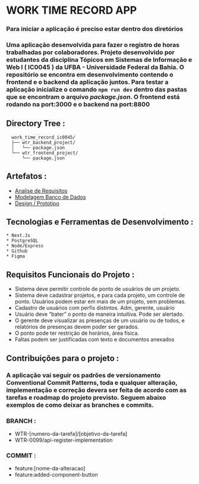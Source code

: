 # WORK TIME RECORD APP

### Para iniciar a aplicação é preciso estar dentro dos diretórios

### Uma aplicação desenvolvida para fazer o registro de horas trabalhadas por colaboradores. Projeto desenvolvido por estudantes da disciplina Tópicos em Sistemas de Informação e Web I ( IC0045 ) da UFBA - Universidade Federal da Bahia. O repositório se encontra em desenvolvimento contendo o frontend e o backend da aplicação juntos. Para testar a aplicação inicialize o comando ``` npm run dev ``` dentro das pastas que se encontram o arquivo *package.json*. O frontend está rodando na port:3000 e o backend na port:8800

## Directory Tree :

```
  work_time_record_ic0045/
  ├── wtr_backend_project/
  │   └── package.json
  └── wtr_frontend_project/
      └── package.json
```

## Artefatos :

   *  [Analise de Requisitos](https://docs.google.com/document/d/1mXYC3zBO63o6MekNcnyizNgUP-bpV0ZYQeMNVkhROD0/edit)
   *  [Modelagem Banco de Dados](https://dbdiagram.io/d/64dc27ec02bd1c4a5ed570ac)
   *  [Design / Prototipo](https://www.figma.com/file/aXFWoeRPZ78SR0bgWpYo1E/work-tracker?type=design&node-id=0-1&mode=design&t=sL47pic2KwJpMmyp-0)

## Tecnologias e Ferramentas de Desenvolvimento :

    * Next.Js
    * PostgreSQL
    * Node/Express
    * Github
    * Figma

## Requisitos Funcionais do Projeto :

  * Sistema deve permitir controle de ponto de usuários de um projeto.
  * Sistema deve cadastrar projetos, e para cada projeto, um controle de ponto. Usuários podem estar em mais de um projeto, sem problemas.
  * Cadastro de usuários com perfis distintos. Adm, gerente, usuário
  * Usuário deve “bater” o ponto de maneira intuitiva. Pode ser alertado.
  * O gerente deve visualizar as presenças de um usuário ou de todos, e relatórios de presenças devem poder ser gerados.
  * O ponto pode ter restrição de horários, área física.
  * Faltas podem ser justificadas com texto e documentos anexados


## Contribuições para o projeto :

### A aplicação vai seguir os padrões de versionamento Conventional Commit Patterns, toda e qualquer alteração, implementação e correção devera ser feita de acordo com as tarefas e roadmap do projeto previsto. Seguem abaixo exemplos de como deixar as branches e commits.

### BRANCH :
  * WTR-[numero-da-tarefa]/[objetivo-da-tarefa]
  * WTR-0099/api-register-implementation
  
### COMMIT :
  * feature:[nome-da-alteracao]
  * feature:added-component-button




